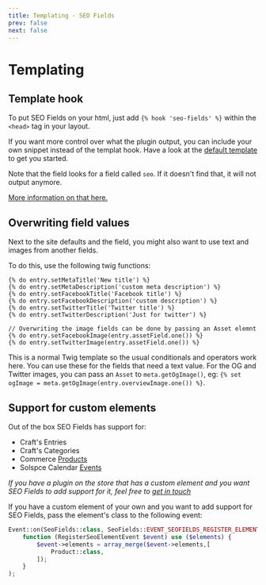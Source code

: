 ```yaml
---
title: Templating - SEO Fields
prev: false
next: false
---
```


# Templating

## Template hook
To put SEO Fields on your html, just add `{% hook 'seo-fields' %}` within the `<head>` tag in your layout.

If you want more control over what the plugin output, you can include your own snippet instead of the templat hook. Have a look at the [default template](https://github.com/studioespresso/craft-seo-fields/blob/master/src/templates/_meta.twig) to get you started.

Note that the field looks for a field called `seo`. If it doesn't find that, it will not output anymore. 

[More information on that here.](field.html#field)

## Overwriting field values

Next to the site defaults and the field, you might also want to use text and images from another fields.
 
To do this, use the following twig functions:

````twig
{% do entry.setMetaTitle('New title') %}
{% do entry.setMetaDescription('custom meta description') %}
{% do entry.setFacebookTitle('Facebook title') %}
{% do entry.setFacebookDescription('custom description') %}
{% do entry.setTwitterTitle('Twitter title') %}
{% do entry.setTwitterDescription('Just for twitter') %}

// Overwriting the image fields can be done by passing an Asset elemnt
{% do entry.setFacebookImage(entry.assetField.one()) %}
{% do entry.setTwitterImage(entry.assetField.one()) %}
````

This is a normal Twig template so the usual conditionals and operators work here. You can use these for the fields that need a text value. For the OG and Twitter images, you can pass an ``Asset`` to ``meta.getOgImage()``, eg: ```{% set ogImage = meta.getOgImage(entry.overviewImage.one()) %}```.

## Support for custom elements

Out of the box SEO Fields has support for:
 - Craft's Entries
 - Craft's Categories
 - Commerce [Products](https://plugins.craftcms.com/commerce) 
 - Solspce Calendar [Events](https://plugins.craftcms.com/calendar)
 
 *If you have a plugin on the store that has a custom element and you want SEO Fields to add support for it, feel free to [get in touch](mailto:jan@studioespresso.co)*
 
 If you have a custom element of your own and you want to add support for SEO Fields, pass the element's class to the following event:

```php
Event::on(SeoFields::class, SeoFields::EVENT_SEOFIELDS_REGISTER_ELEMENT,
    function (RegisterSeoElementEvent $event) use ($elements) {
        $event->elements = array_merge($event->elements,[
            Product::class,
        ]);
    }
);
```